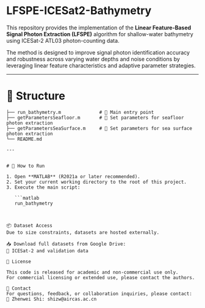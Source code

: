 # LFSPE-ICESat2-Bathymetry

This repository provides the implementation of the **Linear Feature-Based Signal Photon Extraction (LFSPE)** algorithm for shallow-water bathymetry using ICESat-2 ATL03 photon-counting data.

The method is designed to improve signal photon identification accuracy and robustness across varying water depths and noise conditions by leveraging linear feature characteristics and adaptive parameter strategies.


---
# 📂 Structure

```text
├── run_bathymetry.m              # 🔹 Main entry point
├── getParametersSeafloor.m       # 🔧 Set parameters for seafloor photon extraction
├── getParametersSeaSurface.m     # 🔧 Set parameters for sea surface photon extraction
└── README.md

---


# 🚀 How to Run

1. Open **MATLAB** (R2021a or later recommended).
2. Set your current working directory to the root of this project.
3. Execute the main script:

   ```matlab
   run_bathymetry



📦 Dataset Access
Due to size constraints, datasets are hosted externally.

📥 Download full datasets from Google Drive:
🔗 ICESat-2 and validation data

📄 License

This code is released for academic and non-commercial use only.
For commercial licensing or extended use, please contact the authors.

📧 Contact
For questions, feedback, or collaboration inquiries, please contact:
📨 Zhenwei Shi: shizw@aircas.ac.cn


